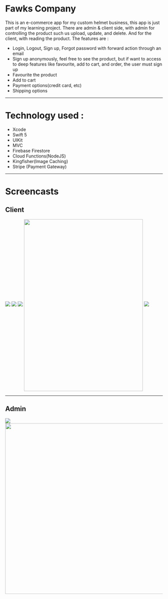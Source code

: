 # Fawks Company

This is an e-commerce app for my custom helmet business, this app is just part of my learning project. There are admin & client side, with admin for controlling the product such us upload, update, and delete. And for the client, with reading the product.
The features are :
* Login, Logout, Sign up, Forgot password with forward action through an email 
* Sign up anonymously, feel free to see the product, but if want to access to deep features like favourite, add to cart, and order, the user must sign up
* Favourite the product
* Add to cart
* Payment options(credit card, etc)
* Shipping options

***

# Technology used :
* Xcode
* Swift 5 
* UIKit
* MVC
* Firebase Firestore
* Cloud Functions(NodeJS)
* Kingfisher(Image Caching)
* Stripe (Payment Gateway)


***

# Screencasts
## Client
<a href="https://imgur.com/tuVSmqr"><img src="https://i.imgur.com/uMxFVGB.png" /></a>
<a href="https://imgur.com/vu4OCrG"><img src="https://i.imgur.com/vu4OCrG.png" /></a>
<a href="https://imgur.com/NCWkPEk"><img src="https://i.imgur.com/NCWkPEk.png" /></a> 
<a href="https://media.giphy.com/media/lrba6wLrj9HNiVnaIw/giphy.gif"><img align="center" width="380" height="550" src="https://media.giphy.com/media/lrba6wLrj9HNiVnaIw/giphy.gif" /></a> 
<a href="https://imgur.com/Vos8RJR"><img src="https://i.imgur.com/Vos8RJR.png" /></a>
***

## Admin
<a href="https://imgur.com/GAUPQzC"><img src="https://i.imgur.com/GAUPQzC.png" /></a>
<a href="https://media.giphy.com/media/jVGtd16QJWxKEDHzp3/giphy.gif"><img width="517" height="546" src="https://media.giphy.com/media/jVGtd16QJWxKEDHzp3/giphy.gif" /></a>
